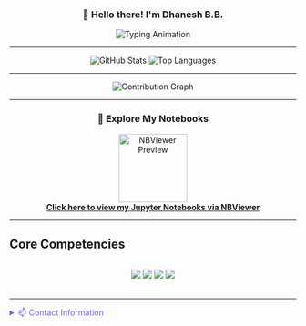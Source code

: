 <!-- Header with Greeting -->
<h3 align="center">👋 Hello there! I'm Dhanesh B.B.</h3>

<div align="center">
  <img src="https://readme-typing-svg.demolab.com?font=Fira+Code&size=32&duration=4000&pause=1000&color=6C63FF&center=true&vCenter=true&width=700&lines=Certified+Data+Scientist;Data+Science+Consultant;Coordinator" alt="Typing Animation" />
</div>

---

<!-- GitHub Stats -->
<div align="center">
  <img src="https://github-readme-stats.vercel.app/api?username=dhaneshbb&show_icons=true&theme=default&hide_border=true&count_private=true&locale=en&v=4" alt="GitHub Stats" />
  <img src="https://github-readme-stats.vercel.app/api/top-langs/?username=dhaneshbb&layout=compact&theme=default&hide_border=true&cache_seconds=1800&v=4" alt="Top Languages" />
</div>

---

<!-- Activity Graph -->
<div align="center">
  <img src="https://github-readme-activity-graph.vercel.app/graph?username=dhaneshbb&theme=default&hide_border=true&area=true&color=6C63FF&line=6C63FF&point=000000&v=4" alt="Contribution Graph" />
</div>

---

<h3 align="center">📓 Explore My Notebooks</h3>

<p align="center">
  <a href="https://nbviewer.org/github/dhaneshbb/" target="_blank">
    <img src="https://jupyter.org/assets/homepage/main-logo.svg" alt="NBViewer Preview" width="120" />
    <br>
    <strong>Click here to view my Jupyter Notebooks via NBViewer</strong>
  </a>
</p>


---
## Core Competencies

<!-- Tech Stack Badges -->
<div align="center" style="margin: 2rem 0;">
  <img src="https://img.shields.io/badge/Python-3776AB?style=flat&logo=python&logoColor=white" />
  <img src="https://img.shields.io/badge/TensorFlow-FF6F00?style=flat&logo=tensorflow&logoColor=white" />
  <img src="https://img.shields.io/badge/AWS-232F3E?style=flat&logo=amazon-aws&logoColor=white" />
  <img src="https://img.shields.io/badge/Docker-2496ED?style=flat&logo=docker&logoColor=white" />
</div>

---

<details>
  <summary style="color: #6C63FF; cursor: pointer;">📫 Contact Information</summary>
  <div style="margin-top: 1rem;">
    
**Dhanesh B.B.**  
[![Email](https://img.shields.io/badge/Email-dhaneshbb5@gmail.com-blue?style=flat&logo=gmail)](mailto:dhaneshbb5@gmail.com)  
[![LinkedIn](https://img.shields.io/badge/LinkedIn-Profile-blue?style=flat&logo=linkedin)](https://linkedin.com/in/dhanesh-b-b-2a8971225)  
[![GitHub](https://img.shields.io/badge/GitHub-Repo-lightgrey?style=flat&logo=github)](https://github.com/dhaneshbb)
[![Kaggle](https://img.shields.io/badge/Kaggle-Profile-blue?style=flat&logo=kaggle)](https://www.kaggle.com/dhaneshbb)

  </div>
</details>
